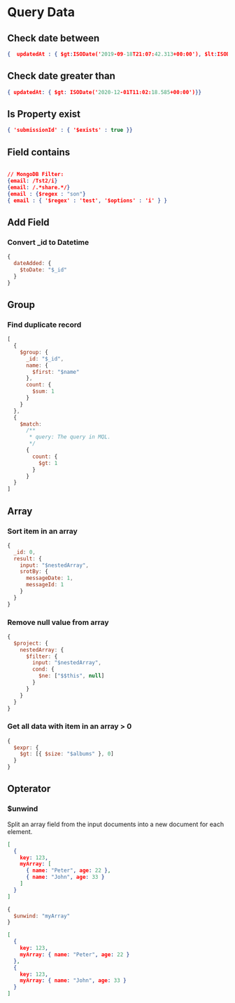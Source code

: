 # Query Data

## Check date between
```json
{  updatedAt : { $gt:ISODate('2019-09-18T21:07:42.313+00:00'), $lt:ISODate('2019-09-20T21:08:42.313+00:00')  }  }
```

## Check date greater than
```json
{ updatedAt: { $gt: ISODate('2020-12-01T11:02:18.585+00:00')}}
```

## Is Property exist
```json
{ 'submissionId' : { '$exists' : true }}
```

## Field contains
```json

// MongoDB Filter:
{email: /Tst2/i}
{email: /.*share.*/}
{email : {$regex : "son"}
{ email : { '$regex' : 'test', '$options' : 'i' } }
```

## Add Field
### Convert _id to Datetime
```js
{
  dateAdded: {
    $toDate: "$_id"
  }
}
```

## Group
### Find duplicate record
```js
[
  {
    $group: {
      _id: "$_id",
      name: {
        $first: "$name"
      },
      count: {
        $sum: 1
      }
    }
  },
  {
    $match:
      /**
       * query: The query in MQL.
       */
      {
        count: {
          $gt: 1
        }
      }
  }
]
```

## Array
### Sort item in an array
```js
{
  _id: 0,
  result: {
    input: "$nestedArray",
    srotBy: {
      messageDate: 1,
      messageId: 1
    }
  }
}
```

### Remove null value from array
```js
{
  $project: {
    nestedArray: {
      $filter: {
        input: "$nestedArray", 
        cond: {
          $ne: ["$$this", null]
        }
      }
    }
  }
}
```

### Get all data with item in an array > 0
```js
{
  $expr: {
    $gt: [{ $size: "$albums" }, 0]
  }
}
```

## Opterator
### $unwind
Split an array field from the input documents into a new document for each element.
```json
[
  {
    key: 123,
    myArray: [
      { name: "Peter", age: 22 },
      { name: "John", age: 33 }
    ]
  }
]
```
```js
{
  $unwind: "myArray"
}
```
```json
[
  {
    key: 123,
    myArray: { name: "Peter", age: 22 }
  },
  {
    key: 123,
    myArray: { name: "John", age: 33 }
  }
]
```
